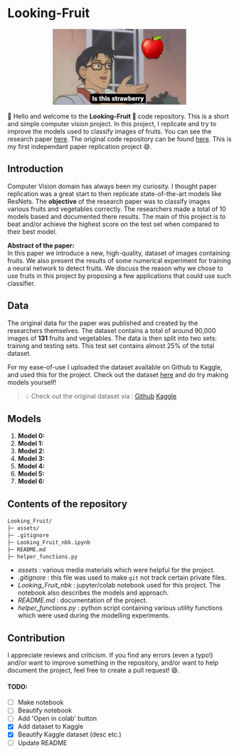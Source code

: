 # Looking-Fruit

<p align="center">
    <img width=300 height=170 src="assets/meme.jpeg">
</p>

:wave: Hello and welcome to the **Looking-Fruit :apple:** code repository. This is a short and simple computer vision project. In this project, I replicate and try to improve the models used to classify images of fruits. You can see the research paper [here](https://www.researchgate.net/publication/321475443_Fruit_recognition_from_images_using_deep_learning). The original code repository can be found [here](https://github.com/Horea94/Fruit-Images-Dataset). This is my first independant paper replication project :smile:.

## Introduction

Computer Vision domain has always been my curiosity. I thought paper replication was a great start to then replicate state-of-the-art models like ResNets.
The **objective** of the research paper was to classify images various fruits and vegetables correctly. The researchers made a total of 10 models based and documented there results. The main of this project is to beat and/or achieve the highest score on the test set when compared to their best model.

**Abstract of the paper:**  
In this paper we introduce a new, high-quality, dataset of images
containing fruits. We also present the results of some numerical experiment for training a neural network to detect fruits. We discuss the
reason why we chose to use fruits in this project by proposing a few
applications that could use such classifier.

## Data

The original data for the paper was published and created by the researchers themselves. The dataset contains a total of around 90,000 images of **131** fruits and vegetables. The data is then split into two sets: training and testing sets. This test set contains almost 25% of the total dataset.

For my ease-of-use I uploaded the dataset available on Github to Kaggle, and used this for the project. Check out the dataset [here](https://www.kaggle.com/datasets/ishandandekar/fruitimagedataset) and do try making models yourself!

> :bulb: Check out the original dataset via : [Github](https://github.com/Horea94/Fruit-Images-Dataset) [Kaggle](https://www.kaggle.com/datasets/moltean/fruits)

## Models

1. **Model 0:**
1. **Model 1:**
1. **Model 2:**
1. **Model 3:**
1. **Model 4:**
1. **Model 5:**
1. **Model 6:**

## Contents of the repository

```
Looking_Fruit/
├─ assets/
├─ .gitignore
├─ Looking_Fruit_nbk.ipynb
├─ README.md
├─ helper_functions.py
```

- _assets_ : various media materials which were helpful for the project.
- _.gitignore_ : this file was used to make `git` not track certain private files.
- _Looking_Fruit_nbk_ : jupyter/colab notebook used for this project. The notebook also describes the models and approach.
- _README.md_ : documentation of the project.
- _helper_functions.py_ : python script containing various utility functions which were used during the modelling experiments.

## Contribution

I appreciate reviews and criticism. If you find any errors (even a typo!) and/or want to improve something in the repository, and/or want to help document the project, feel free to create a pull request! :smile:.

#### TODO:

- [ ] Make notebook
- [ ] Beautify notebook
- [ ] Add 'Open in colab' button
- [x] Add dataset to Kaggle
- [x] Beautify Kaggle dataset (desc etc.)
- [ ] Update README
